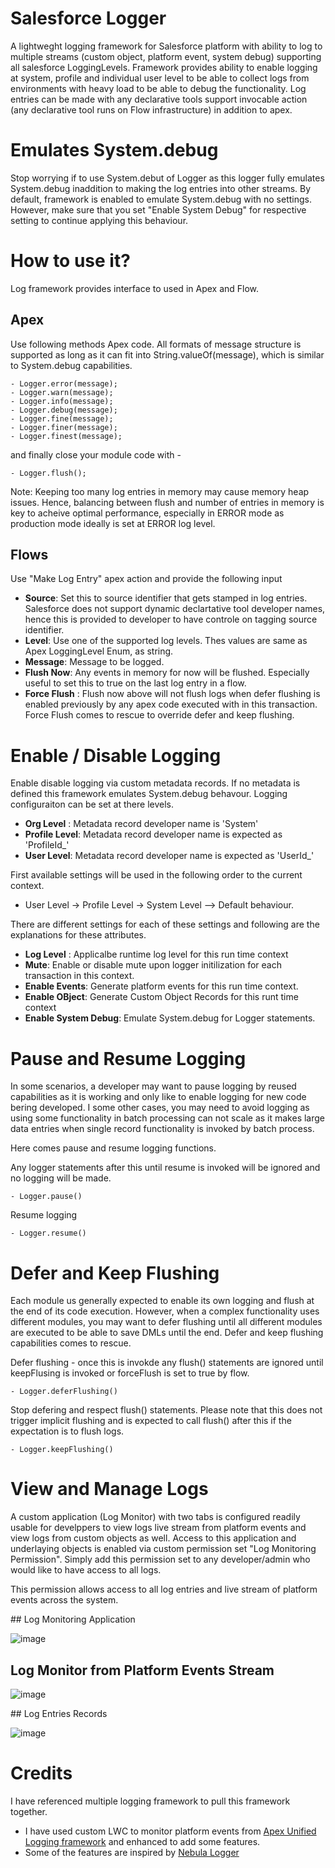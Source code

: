 # Salesforce Logger

A lightweght logging framework for Salesforce platform with ability to log to multiple streams (custom object, platform event, system debug) supporting all salesforce LoggingLevels. Framework provides ability to enable logging at system, profile and individual user level to be able to collect logs from environments with heavy load to be able to debug the functionality. Log entries can be made with any declarative tools support invocable action (any declarative tool runs on Flow infrastructure) in addition to apex.

# Emulates System.debug
Stop worrying if to use System.debut of Logger as this logger fully emulates System.debug inaddition to making the log entries into other streams. By default, framework is enabled to emulate System.debug with no settings. However, make sure that you set "Enable System Debug" for respective setting to continue applying this behaviour. 

# How to use it?
Log framework provides interface to used in Apex and Flow. 

## Apex
Use following methods Apex code. All formats of message structure is supported as long as it can fit into String.valueOf(message), which is similar to System.debug capabilities. 

```
- Logger.error(message);
- Logger.warn(message);
- Logger.info(message);
- Logger.debug(message);
- Logger.fine(message);
- Logger.finer(message);
- Logger.finest(message);
```

and finally close your module code with -  

```
- Logger.flush(); 
```

Note: Keeping too many log entries in memory may cause memory heap issues. Hence, balancing between flush and number of entries in memory is key to acheive optimal performance, especially in ERROR mode as production mode ideally is set at ERROR log level. 

## Flows

Use "Make Log Entry" apex action and provide the following input

- **Source**: Set this to source identifier that gets stamped in log entries. Salesforce does not support dynamic declartative tool developer names, hence this is provided to developer to have controle on tagging source identifier. 
- **Level**: Use one of the supported log levels. Thes values are same as Apex LoggingLevel Enum, as string. 
- **Message**: Message to be logged.
- **Flush Now**: Any events in memory for now will be flushed. Especially useful to set this to true on the last log entry in a flow. 
- **Force Flush** : Flush now above will not flush logs when defer flushing is enabled previously by any apex code executed with in this transaction. Force Flush comes to rescue to override defer and keep flushing.  

# Enable / Disable Logging

Enable disable logging via custom metadata records. If no metadata is defined this framework emulates System.debug behavour.  Logging configuraiton can be set at there levels. 
- **Org Level** : Metadata record developer name is 'System'
- **Profile Level**: Metadata record developer name is expected as 'ProfileId_<Profile Record Id>'
- **User Level**: Metadata record developer name is expected as 'UserId_<User Record Id>'

First available settings will be used in the following order to the current context.  
- User Level -> Profile Level -> System Level --> Default behaviour.  

There are different settings for each of these settings and following are the explanations for these attributes. 
- **Log Level** : Applicalbe runtime log level for this run time context
- **Mute**: Enable or disable mute upon logger initilization for each transaction in this context. 
- **Enable Events**: Generate platform events for this run time context. 
- **Enable OBject**: Generate Custom Object Records for this runt time context
- **Enable System Debug**: Emulate System.debug for Logger statements. 

# Pause and Resume Logging
In some scenarios, a developer may want to pause logging by reused capabilities as it is working and only like to enable logging
for new code bering developed. I some other cases, you may need to avoid logging as using some functionality in batch processing
can not scale as it makes large data entries when single record functionality is invoked by batch process. 

Here comes pause and resume logging functions. 

Any logger statements after this until resume is invoked will be ignored and no logging will be made.

```
- Logger.pause()
```

Resume logging 

```
- Logger.resume()
```

# Defer and Keep Flushing
Each module us generally expected to enable its own logging and flush at the end of its code execution. However, when a complex functionality uses different modules, you may want to defer flushing until all different modules are executed to be able to save DMLs until the end. Defer and keep flushing capabilities comes to rescue. 

Defer flushing - once this is invokde any flush() statements are ignored until keepFlusing is invoked or forceFlush is set to true by flow. 

```
- Logger.deferFlushing()
```

Stop defering and respect flush() statements. Please note that this does not trigger implicit flushing and is expected to call flush() after this if the expectation is to flush logs.  
```
- Logger.keepFlushing()
```

# View and Manage Logs
A custom application (Log Monitor) with two tabs is configured readily usable for develppers to view logs live stream from platform events and view logs from custom objects as well. Access to this application and underlaying objects is enabled via custom permission set "Log Monitoring Permission". Simply add this permission set to any developer/admin who would like to have access to all logs. 
  
This permission allows access to all log entries and live stream of platform events across the system. 
  
## Log Monitoring Application

![image](https://user-images.githubusercontent.com/3853657/140729053-c771b086-c1b4-482f-9cc5-f530394c91f6.png)
  
## Log Monitor from Platform Events Stream

![image](https://user-images.githubusercontent.com/3853657/140729510-e0241aaa-dad3-4a5d-9e5f-40b771e2add4.png)
  
## Log Entries Records
 
![image](https://user-images.githubusercontent.com/3853657/140729695-446cf8c1-6d31-4348-baaf-727a89403488.png)

# Credits
I have referenced multiple logging framework to pull this framework together. 
- I have used custom LWC to monitor platform events from [Apex Unified Logging framework](https://github.com/rsoesemann/apex-unified-logging) and enhanced to add some features. 
- Some of the features are inspired by [Nebula Logger](https://github.com/jongpie/NebulaLogger)